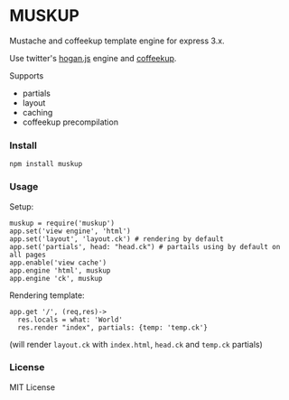 # MUSKUP

Mustache and coffeekup template engine for express 3.x. 

Use twitter's [hogan.js](https://github.com/twitter/hogan.js) engine and [coffeekup](https://github.com/mauricemach/coffeekup).

Supports
  - partials 
  - layout
  - caching
  - coffeekup precompilation

### Install

`npm install muskup`

### Usage

Setup:
```
muskup = require('muskup')
app.set('view engine', 'html')
app.set('layout', 'layout.ck') # rendering by default
app.set('partials', head: "head.ck") # partails using by default on all pages
app.enable('view cache')
app.engine 'html', muskup
app.engine 'ck', muskup
```

Rendering template:
```
app.get '/', (req,res)->
  res.locals = what: 'World'
  res.render "index", partials: {temp: 'temp.ck'}
```
(will render `layout.ck` with `index.html`, `head.ck` and `temp.ck` partials)

### License
MIT License